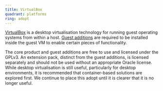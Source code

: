 ```yaml
---
title: VirtualBox
quadrant: platforms
ring: adopt
---
```


[VirtualBox](https://www.virtualbox.org/) is a desktop virtualisation
technology for running guest operating systems from within a host. [Guest
additions](https://www.virtualbox.org/manual/ch04.html) are required to be
installed inside the guest VM to enable certain pieces of functionality.

The core product and guest additions are free to use and licensed under the
GPLv3. An extension pack, distinct from the guest additions, is licensed
separately and should not be used without an appropriate Oracle license. While
desktop virtualisation is still useful, particularly for desktop environments,
it is recommended that container-based solutions are explored first.
We continue to place this adopt until it is clearer that it is no longer useful.
